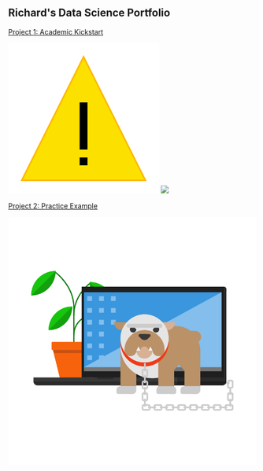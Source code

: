 ## Richard's Data Science Portfolio

[Project 1: Academic Kickstart](https://github.com/maingk/academic-kickstart)

![AlertImage](https://github.com/maingk/RM_Portfolio/blob/master/images/SecurityAndMaintenance_Alert.png)
![](https://github.com/maingk/RM_Portfolio/blob/master/SecurityAndMaintenance_Alert.png)

[Project 2: Practice Example](https://github.com/maingk/PracticeExample)

![](https://github.com/maingk/RM_Portfolio/blob/master/images/WDSC_Illustration_834x834.png)
